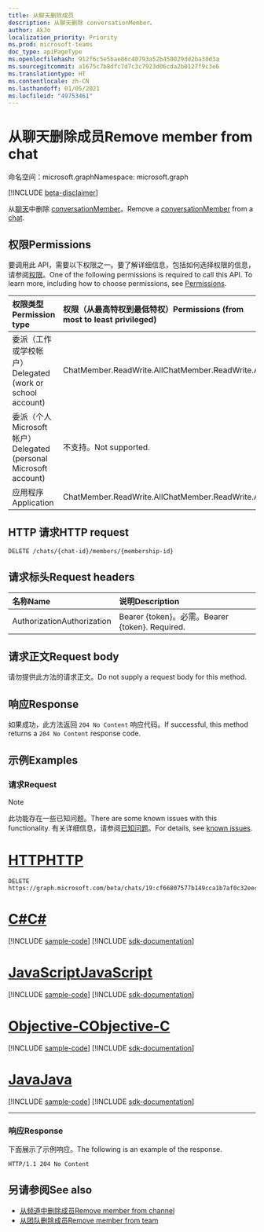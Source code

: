 ```yaml
---
title: 从聊天删除成员
description: 从聊天删除 conversationMember。
author: AkJo
localization_priority: Priority
ms.prod: microsoft-teams
doc_type: apiPageType
ms.openlocfilehash: 912f6c5e5bae06c40793a52b450029dd2ba30d3a
ms.sourcegitcommit: a1675c7b8dfc7d7c3c7923d06cda2b0127f9c3e6
ms.translationtype: HT
ms.contentlocale: zh-CN
ms.lasthandoff: 01/05/2021
ms.locfileid: "49753461"
---
```

# <a name="remove-member-from-chat"></a><span data-ttu-id="178d0-103">从聊天删除成员</span><span class="sxs-lookup"><span data-stu-id="178d0-103">Remove member from chat</span></span>
<span data-ttu-id="178d0-104">命名空间：microsoft.graph</span><span class="sxs-lookup"><span data-stu-id="178d0-104">Namespace: microsoft.graph</span></span>

[!INCLUDE [beta-disclaimer](../../includes/beta-disclaimer.md)]

<span data-ttu-id="178d0-105">从[聊天](../resources/chat.md)中删除 [conversationMember](../resources/conversationmember.md)。</span><span class="sxs-lookup"><span data-stu-id="178d0-105">Remove a [conversationMember](../resources/conversationmember.md) from a [chat](../resources/chat.md).</span></span>

## <a name="permissions"></a><span data-ttu-id="178d0-106">权限</span><span class="sxs-lookup"><span data-stu-id="178d0-106">Permissions</span></span>
<span data-ttu-id="178d0-p101">要调用此 API，需要以下权限之一。要了解详细信息，包括如何选择权限的信息，请参阅[权限](/graph/permissions-reference)。</span><span class="sxs-lookup"><span data-stu-id="178d0-p101">One of the following permissions is required to call this API. To learn more, including how to choose permissions, see [Permissions](/graph/permissions-reference).</span></span>

|<span data-ttu-id="178d0-109">权限类型</span><span class="sxs-lookup"><span data-stu-id="178d0-109">Permission type</span></span>|<span data-ttu-id="178d0-110">权限（从最高特权到最低特权）</span><span class="sxs-lookup"><span data-stu-id="178d0-110">Permissions (from most to least privileged)</span></span>|
|:---|:---|
|<span data-ttu-id="178d0-111">委派（工作或学校帐户）</span><span class="sxs-lookup"><span data-stu-id="178d0-111">Delegated (work or school account)</span></span>| <span data-ttu-id="178d0-112">ChatMember.ReadWrite.All</span><span class="sxs-lookup"><span data-stu-id="178d0-112">ChatMember.ReadWrite.All</span></span> |
|<span data-ttu-id="178d0-113">委派（个人 Microsoft 帐户）</span><span class="sxs-lookup"><span data-stu-id="178d0-113">Delegated (personal Microsoft account)</span></span> | <span data-ttu-id="178d0-114">不支持。</span><span class="sxs-lookup"><span data-stu-id="178d0-114">Not supported.</span></span>    |
|<span data-ttu-id="178d0-115">应用程序</span><span class="sxs-lookup"><span data-stu-id="178d0-115">Application</span></span>| <span data-ttu-id="178d0-116">ChatMember.ReadWrite.All</span><span class="sxs-lookup"><span data-stu-id="178d0-116">ChatMember.ReadWrite.All</span></span> |

## <a name="http-request"></a><span data-ttu-id="178d0-117">HTTP 请求</span><span class="sxs-lookup"><span data-stu-id="178d0-117">HTTP request</span></span>

<!-- {
  "blockType": "ignored"
}
-->
``` http
DELETE /chats/{chat-id}/members/{membership-id}
```

## <a name="request-headers"></a><span data-ttu-id="178d0-118">请求标头</span><span class="sxs-lookup"><span data-stu-id="178d0-118">Request headers</span></span>
|<span data-ttu-id="178d0-119">名称</span><span class="sxs-lookup"><span data-stu-id="178d0-119">Name</span></span>|<span data-ttu-id="178d0-120">说明</span><span class="sxs-lookup"><span data-stu-id="178d0-120">Description</span></span>|
|:---|:---|
|<span data-ttu-id="178d0-121">Authorization</span><span class="sxs-lookup"><span data-stu-id="178d0-121">Authorization</span></span>|<span data-ttu-id="178d0-p102">Bearer {token}。必需。</span><span class="sxs-lookup"><span data-stu-id="178d0-p102">Bearer {token}. Required.</span></span>|

## <a name="request-body"></a><span data-ttu-id="178d0-124">请求正文</span><span class="sxs-lookup"><span data-stu-id="178d0-124">Request body</span></span>
<span data-ttu-id="178d0-125">请勿提供此方法的请求正文。</span><span class="sxs-lookup"><span data-stu-id="178d0-125">Do not supply a request body for this method.</span></span>

## <a name="response"></a><span data-ttu-id="178d0-126">响应</span><span class="sxs-lookup"><span data-stu-id="178d0-126">Response</span></span>

<span data-ttu-id="178d0-127">如果成功，此方法返回 `204 No Content` 响应代码。</span><span class="sxs-lookup"><span data-stu-id="178d0-127">If successful, this method returns a `204 No Content` response code.</span></span>

## <a name="examples"></a><span data-ttu-id="178d0-128">示例</span><span class="sxs-lookup"><span data-stu-id="178d0-128">Examples</span></span>

### <a name="request"></a><span data-ttu-id="178d0-129">请求</span><span class="sxs-lookup"><span data-stu-id="178d0-129">Request</span></span>

> [!NOTE]
> <span data-ttu-id="178d0-130">此功能存在一些已知问题。</span><span class="sxs-lookup"><span data-stu-id="178d0-130">There are some known issues with this functionality.</span></span> <span data-ttu-id="178d0-131">有关详细信息，请参阅[已知问题](/graph/known-issues.md#unable-to-remove-members-from-chat)。</span><span class="sxs-lookup"><span data-stu-id="178d0-131">For details, see [known issues](/graph/known-issues.md#unable-to-remove-members-from-chat).</span></span>


# <a name="http"></a>[<span data-ttu-id="178d0-132">HTTP</span><span class="sxs-lookup"><span data-stu-id="178d0-132">HTTP</span></span>](#tab/http)
<!-- {
  "blockType": "request",
  "name": "delete_members_from_chat"
}
-->
``` http
DELETE https://graph.microsoft.com/beta/chats/19:cf66807577b149cca1b7af0c32eec122@thread.v2/members/MCMjMjQzMmI1N2ItMGFiZC00M2RiLWFhN2ItMTZlYWRkMTE1ZDM0IyMxOTpiZDlkYTQ2MzIzYWY0MjUzOTZkMGZhNjcyMDAyODk4NEB0aHJlYWQudjIjIzQ4YmY5ZDUyLWRjYTctNGE1Zi04Mzk4LTM3Yjk1Y2M3YmQ4Mw==
```
# <a name="c"></a>[<span data-ttu-id="178d0-133">C#</span><span class="sxs-lookup"><span data-stu-id="178d0-133">C#</span></span>](#tab/csharp)
[!INCLUDE [sample-code](../includes/snippets/csharp/delete-members-from-chat-csharp-snippets.md)]
[!INCLUDE [sdk-documentation](../includes/snippets/snippets-sdk-documentation-link.md)]

# <a name="javascript"></a>[<span data-ttu-id="178d0-134">JavaScript</span><span class="sxs-lookup"><span data-stu-id="178d0-134">JavaScript</span></span>](#tab/javascript)
[!INCLUDE [sample-code](../includes/snippets/javascript/delete-members-from-chat-javascript-snippets.md)]
[!INCLUDE [sdk-documentation](../includes/snippets/snippets-sdk-documentation-link.md)]

# <a name="objective-c"></a>[<span data-ttu-id="178d0-135">Objective-C</span><span class="sxs-lookup"><span data-stu-id="178d0-135">Objective-C</span></span>](#tab/objc)
[!INCLUDE [sample-code](../includes/snippets/objc/delete-members-from-chat-objc-snippets.md)]
[!INCLUDE [sdk-documentation](../includes/snippets/snippets-sdk-documentation-link.md)]

# <a name="java"></a>[<span data-ttu-id="178d0-136">Java</span><span class="sxs-lookup"><span data-stu-id="178d0-136">Java</span></span>](#tab/java)
[!INCLUDE [sample-code](../includes/snippets/java/delete-members-from-chat-java-snippets.md)]
[!INCLUDE [sdk-documentation](../includes/snippets/snippets-sdk-documentation-link.md)]

---


### <a name="response"></a><span data-ttu-id="178d0-137">响应</span><span class="sxs-lookup"><span data-stu-id="178d0-137">Response</span></span>
<span data-ttu-id="178d0-138">下面展示了示例响应。</span><span class="sxs-lookup"><span data-stu-id="178d0-138">The following is an example of the response.</span></span>
<!-- {
  "blockType": "response",
  "truncated": true
}
-->
``` http
HTTP/1.1 204 No Content
```

## <a name="see-also"></a><span data-ttu-id="178d0-139">另请参阅</span><span class="sxs-lookup"><span data-stu-id="178d0-139">See also</span></span>

- [<span data-ttu-id="178d0-140">从频道中删除成员</span><span class="sxs-lookup"><span data-stu-id="178d0-140">Remove member from channel</span></span>](channel-delete-members.md)
- [<span data-ttu-id="178d0-141">从团队删除成员</span><span class="sxs-lookup"><span data-stu-id="178d0-141">Remove member from team</span></span>](team-delete-members.md)

